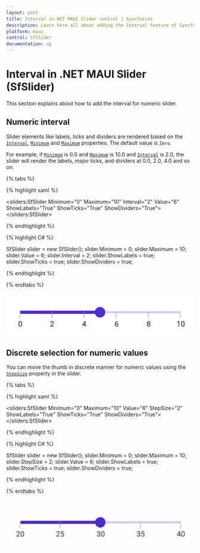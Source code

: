 ```yaml
---
layout: post
title: Interval in.NET MAUI Slider control | Syncfusion 
description: Learn here all about adding the Interval feature of Syncfusion .NET MAUI Slider (SfSlider) control and more.
platform: maui
control: SfSlider
documentation: ug
---
```


# Interval in .NET MAUI Slider (SfSlider)

This section explains about how to add the interval for numeric slider.

## Numeric interval

Slider elements like labels, ticks and dividers are rendered based on the [`Interval`](https://help.syncfusion.com/cr/maui/Syncfusion.Maui.Sliders.SliderBase.html#Syncfusion_Maui_Sliders_SliderBase_Interval), [`Minimum`](https://help.syncfusion.com/cr/maui/Syncfusion.Maui.Sliders.SfSlider.html#Syncfusion_Maui_Sliders_SfSlider_Minimum) and [`Maximum`](https://help.syncfusion.com/cr/maui/Syncfusion.Maui.Sliders.SfSlider.html#Syncfusion_Maui_Sliders_SfSlider_Maximum) properties. The default value is `Zero`.

For example, if [`Minimum`](https://help.syncfusion.com/cr/maui/Syncfusion.Maui.Sliders.SfSlider.html#Syncfusion_Maui_Sliders_SfSlider_Minimu) is 0.0 and [`Maximum`](https://help.syncfusion.com/cr/maui/Syncfusion.Maui.Sliders.SfSlider.html#Syncfusion_Maui_Sliders_SfSlider_Maximum) is 10.0 and [`Interval`](https://help.syncfusion.com/cr/maui/Syncfusion.Maui.Sliders.SliderBase.html#Syncfusion_Maui_Sliders_SliderBase_Interval) is 2.0, the slider will render the labels, major ticks, and dividers at 0.0, 2.0, 4.0 and so on.

{% tabs %}

{% highlight xaml %}

<sliders:SfSlider Minimum="0" 
                  Maximum="10" 
                  Interval="2" 
                  Value="6" 
                  ShowLabels="True" 
                  ShowTicks="True" 
                  ShowDividers="True">
</sliders:SfSlider>

{% endhighlight %}

{% highlight C# %}

SfSlider slider = new SfSlider();
slider.Minimum = 0;
slider.Maximum = 10;
slider.Value = 6;
slider.Interval = 2;
slider.ShowLabels = true;
slider.ShowTicks = true;
slider.ShowDividers = true;

{% endhighlight %}

{% endtabs %}

![Slider numeric interval](images/interval/numeric-interval.png)

## Discrete selection for numeric values

You can move the thumb in discrete manner for numeric values using the [`StepSize`](https://help.syncfusion.com/cr/maui/Syncfusion.Maui.Sliders.SfSlider.html#Syncfusion_Maui_Sliders_SfSlider_StepSize) property in the slider.

{% tabs %}

{% highlight xaml %}

 <sliders:SfSlider Minimum="0" 
                   Maximum="10" 
                   Value="6"
                   StepSize="2" 
                   ShowLabels="True"
                   ShowTicks="True" 
                   ShowDividers="True">
 </sliders:SfSlider>                   

{% endhighlight %}

{% highlight C# %}

SfSlider slider = new SfSlider();
slider.Minimum = 0;
slider.Maximum = 10;
slider.StepSize = 2;
slider.Value = 6;
slider.ShowLabels = true;
slider.ShowTicks = true;
slider.ShowDividers = true;

{% endhighlight %}

{% endtabs %}

![Slider numeric discrete mode](images/interval/step-size.gif)
